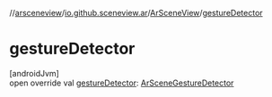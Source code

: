 //[arsceneview](../../../index.md)/[io.github.sceneview.ar](../index.md)/[ArSceneView](index.md)/[gestureDetector](gesture-detector.md)

# gestureDetector

[androidJvm]\
open override val [gestureDetector](gesture-detector.md): [ArSceneGestureDetector](../../io.github.sceneview.ar.interaction/-ar-scene-gesture-detector/index.md)
